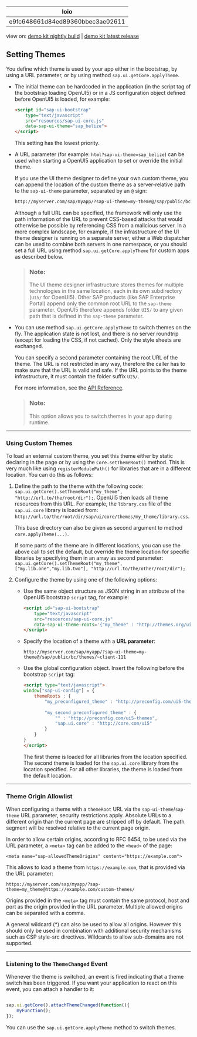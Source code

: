 <!-- loioe9fc648661d84ed89360bbec3ae02611 -->

| loio |
| -----|
| e9fc648661d84ed89360bbec3ae02611 |

<div id="loio">

view on: [demo kit nightly build](https://openui5nightly.hana.ondemand.com/#/topic/e9fc648661d84ed89360bbec3ae02611) | [demo kit latest release](https://openui5.hana.ondemand.com/#/topic/e9fc648661d84ed89360bbec3ae02611)</div>

## Setting Themes

You define which theme is used by your app either in the bootstrap, by using a URL parameter, or by using method `sap.ui.getCore.applyTheme`.

-   The initial theme can be hardcoded in the application \(in the script tag of the bootstrap loading OpenUI5\) or in a JS configuration object defined before OpenUI5 is loaded, for example:

    ``` html
    <script id="sap-ui-bootstrap" 
    	type="text/javascript"
    	src="resources/sap-ui-core.js"
    	data-sap-ui-theme="sap_belize">
    </script>
    ```

    This setting has the lowest priority.

-   A URL parameter \(for example: `html?sap-ui-theme=sap_belize`\) can be used when starting a OpenUI5 application to set or override the initial theme.

    If you use the UI theme designer to define your own custom theme, you can append the location of the custom theme as a server-relative path to the `sap-ui-theme` parameter, separated by an `@` sign:

    ``` html
    http://myserver.com/sap/myapp/?sap-ui-theme=my-theme@/sap/public/bc/themes/~client-111
    ```

    Although a full URL can be specified, the framework will only use the path information of the URL to prevent CSS-based attacks that would otherwise be possible by referencing CSS from a malicious server. In a more complex landscape, for example, if the infrastructure of the UI theme designer is running on a separate server, either a Web dispatcher can be used to combine both servers in one namespace, or you should set a full URL using method `sap.ui.getCore.applyTheme` for custom apps as described below.

    > ### Note:  
    > The UI theme designer infrastructure stores themes for multiple technologies in the same location, each in its own subdirectory \(`UI5/` for OpenUI5\). Other SAP products \(like SAP Enterprise Portal\) append only the common root URL to the `sap-theme` parameter. OpenUI5 therefore appends folder `UI5/` to any given path that is defined in the `sap-theme` parameter.

-   You can use method `sap.ui.getCore.applyTheme` to switch themes on the fly. The application state is not lost, and there is no server roundtrip \(except for loading the CSS, if not cached\). Only the style sheets are exchanged.

    You can specify a second parameter containing the root URL of the theme. The URL is not restricted in any way, therefore the caller has to make sure that the URL is valid and safe. If the URL points to the theme infrastructure, it must contain the folder suffix `UI5/`.

    For more information, see the [API Reference](https://openui5.hana.ondemand.com/#/api/sap.ui.core.Core/methods/applyTheme).

    > ### Note:  
    > This option allows you to switch themes in your app during runtime.


***

### Using Custom Themes

To load an external custom theme, you set this theme either by static declaring in the page or by using the `Core.setThemeRoot()` method. This is very much like using `registerModulePath()` for libraries that are in a different location. You can do this as follows:

1.  Define the path to the theme with the following code: `sap.ui.getCore().setThemeRoot("my_theme", "http://url.to/the/root/dir");`. OpenUI5 then loads all theme resources from this URL. For example, the `library.css` file of the `sap.ui.core` library is loaded from: `http://url.to/the/root/dir/sap/ui/core/themes/my_theme/library.css`.

    This base directory can also be given as second argument to method `core.applyTheme(...)`.

    If some parts of the theme are in different locations, you can use the above call to set the default, but override the theme location for specific libraries by specifying them in an array as second parameter: `sap.ui.getCore().setThemeRoot("my_theme", ["my.lib.one","my.lib.two"], "http://url.to/the/other/root/dir");`

2.  Configure the theme by using one of the following options:

    -   Use the same object structure as JSON string in an attribute of the OpenUI5 bootstrap `script` tag, for example:

        ``` html
        <script id="sap-ui-bootstrap" 
        	type="text/javascript"
        	src="resources/sap-ui-core.js"
        	data-sap-ui-theme-roots='{"my_theme" : "http://themes.org/ui5"}'>
        </script>
        ```

    -   Specify the location of a theme with a **URL parameter**:

        ```
        http://myserver.com/sap/myapp/?sap-ui-theme=my-theme@/sap/public/bc/themes/~client-111
        ```

    -   Use the global configuration object. Insert the following before the bootstrap `script` tag:

        ``` html
        <script type="text/javascript">
        window["sap-ui-config"] = {
        	themeRoots : {
        		"my_preconfigured_theme" : "http://preconfig.com/ui5-themes",
        		
        		"my_second_preconfigured_theme" : {
        			"" : "http://preconfig.com/ui5-themes",
        			"sap.ui.core" : "http://core.com/ui5"
        		}
        	}
        }
        </script>
        ```

        The first theme is loaded for all libraries from the location specified. The second theme is loaded for the `sap.ui.core` library from the location specified. For all other libraries, the theme is loaded from the default location.



***

<a name="loioe9fc648661d84ed89360bbec3ae02611__section_u3q_gpj_43b"/>

### Theme Origin Allowlist

When configuring a theme with a `themeRoot` URL via the `sap-ui-theme`/`sap-theme` URL parameter, security restrictions apply. Absolute URLs to a different origin than the current page are stripped off by default. The path segment will be resolved relative to the current page origin.

In order to allow certain origins, according to RFC 6454, to be used via the URL parameter, a `<meta>` tag can be added to the `<head>` of the page:

`<meta name="sap-allowedThemeOrigins" content="https://example.com">`

This allows to load a theme from `https://example.com`, that is provided via the URL parameter:

`https://myserver.com/sap/myapp/?sap-theme=my_theme@https://example.com/custom-themes/`

Origins provided in the `<meta>` tag must contain the same protocol, host and port as the origin provided in the URL parameter. Multiple allowed origins can be separated with a comma.

A general wildcard \(\*\) can also be used to allow all origins. However this should only be used in combination with additional security mechanisms such as CSP style-src directives. Wildcards to allow sub-domains are not supported.

***

### Listening to the `ThemeChanged` Event

Whenever the theme is switched, an event is fired indicating that a theme switch has been triggered. If you want your application to react on this event, you can attach a handler to it:

``` js

sap.ui.getCore().attachThemeChanged(function(){
	myFunction();
});
```

You can use the `sap.ui.getCore.applyTheme` method to switch themes.

